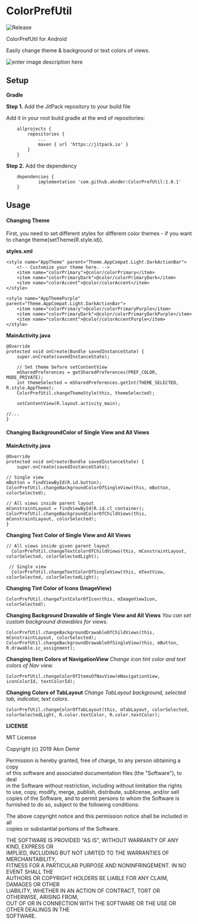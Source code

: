 # ColorPrefUtil
![Release](https://jitpack.io/v/akndmr/ColorPrefUtil.svg)

ColorPrefUtil for Android

Easily change theme & background or text colors of views.

![enter image description here](https://raw.githubusercontent.com/akndmr/ColorPrefUtil/master/ColorPrefUtil.gif)

## **Setup**

**Gradle**

**Step 1.** Add the JitPack repository to your build file

Add it in your root build.gradle at the end of repositories:
```
	allprojects {
		repositories {
			...
			maven { url 'https://jitpack.io' }
		}
	}
```

**Step 2.** Add the dependency
```
	dependencies {
	        implementation 'com.github.akndmr:ColorPrefUtil:1.0.1'
	}
```

## [](https://github.com/akndmr/ColorPrefUtil/blob/master/README.md#usage)**Usage**

#### [](https://github.com/akndmr/ColorPrefUtil/blob/master/README.md#changing-theme)**Changing Theme**

First, you need to set different styles for different color themes - if you want to change theme(setTheme(R.style.id)).

**styles.xml**

    <style name="AppTheme" parent="Theme.AppCompat.Light.DarkActionBar">  
        <!-- Customize your theme here. -->  
        <item name="colorPrimary">@color/colorPrimary</item>  
        <item name="colorPrimaryDark">@color/colorPrimaryDark</item>  
        <item name="colorAccent">@color/colorAccent</item>  
    </style>  
      
    <style name="AppThemePurple" parent="Theme.AppCompat.Light.DarkActionBar">  
        <item name="colorPrimary">@color/colorPrimaryPurple</item>  
        <item name="colorPrimaryDark">@color/colorPrimaryDarkPurple</item>  
        <item name="colorAccent">@color/colorAccentPurple</item>  
    </style>

**MainActivity.java**

    @Override  
    protected void onCreate(Bundle savedInstanceState) {  
        super.onCreate(savedInstanceState);  
      
        // Set theme before setContentView  
        mSharedPreferences = getSharedPreferences(PREF_COLOR, MODE_PRIVATE);  
        int themeSelected = mSharedPreferences.getInt(THEME_SELECTED, R.style.AppTheme);  
        ColorPrefUtil.changeThemeStyle(this, themeSelected);  
      
        setContentView(R.layout.activity_main);  
      
    //...  
    }  

 
 
#### [](https://github.com/akndmr/ColorPrefUtil/blob/master/README.md#changing-backgroundcolor-of-single-or-all-views)**Changing BackgroundColor of Single View and All Views**

**MainActivity.java**

    @Override  
    protected void onCreate(Bundle savedInstanceState) {  
        super.onCreate(savedInstanceState);  
      
    // Single view  
    mButton = findViewById(R.id.button);  
    ColorPrefUtil.changeBackgroundColorOfSingleView(this, mButton, colorSelected);  
      
    // All views inside parent layout
    mConstraintLayout = findViewById(R.id.cl_container);
    ColorPrefUtil.changeBackgroundColorOfChildViews(this, mConstraintLayout, colorSelected);  
    }

**Changing Text Color of Single View and All Views**

    // All views inside given parent layout
      ColorPrefUtil.changeTextColorOfChildViews(this, mConstraintLayout, colorSelected, colorSelectedLight);  
     
     // Single view
      ColorPrefUtil.changeTextColorOfSingleView(this, mTextView, colorSelected, colorSelectedLight);

**Changing Tint Color of Icons (ImageView)**

    ColorPrefUtil.changeTintColorOfIcon(this, mImageViewIcon, colorSelected);

**Changing Background Drawable of Single View and All Views**
*You can set custom background drawables for views.*

    ColorPrefUtil.changeBackgroundDrawableOfChildViews(this, mConstraintLayout, colorSelected);  
    ColorPrefUtil.changeBackgroundDrawableOfSingleView(this, mButton, R.drawable.ic_assignment);

**Changing Item Colors of NavigationView**
*Change icon tint color and text colors of Nav view.*

    ColorPrefUtil.changeColorOfItemsOfNavView(mNavigationView, iconColorId, textColorId);

**Changing Colors of TabLayout**
*Change TabLayout background, selected tab, indicator, text colors.*

    ColorPrefUtil.changeColorOfTabLayout(this, mTabLayout, colorSelected, colorSelectedLight, R.color.textColor, R.color.textColor);
    
   

**LICENSE**

MIT License

Copyright (c) 2019 Akın Demir

Permission is hereby granted, free of charge, to any person obtaining a copy  
of this software and associated documentation files (the "Software"), to deal  
in the Software without restriction, including without limitation the rights  
to use, copy, modify, merge, publish, distribute, sublicense, and/or sell  
copies of the Software, and to permit persons to whom the Software is  
furnished to do so, subject to the following conditions:

The above copyright notice and this permission notice shall be included in all  
copies or substantial portions of the Software.

THE SOFTWARE IS PROVIDED "AS IS", WITHOUT WARRANTY OF ANY KIND, EXPRESS OR  
IMPLIED, INCLUDING BUT NOT LIMITED TO THE WARRANTIES OF MERCHANTABILITY,  
FITNESS FOR A PARTICULAR PURPOSE AND NONINFRINGEMENT. IN NO EVENT SHALL THE  
AUTHORS OR COPYRIGHT HOLDERS BE LIABLE FOR ANY CLAIM, DAMAGES OR OTHER  
LIABILITY, WHETHER IN AN ACTION OF CONTRACT, TORT OR OTHERWISE, ARISING FROM,  
OUT OF OR IN CONNECTION WITH THE SOFTWARE OR THE USE OR OTHER DEALINGS IN THE  
SOFTWARE.
